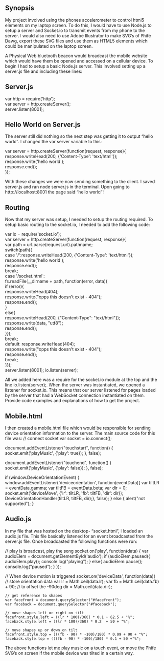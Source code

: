## Synopsis
My project involved using the phones accelerometer to control html5 elements on my laptop screen. To do this, I would have to use Node.js to setup a server and Socket.io to transmit events from my phone to the server. I would also need to use Adobe Illustrator to make SVG’s of Phife Dawg, export these SVG files and use them as HTML5 elements which could be manipulated on the laptop screen.

A Physical Web bluetooth beacon would broadcast the mobile website which would have them be opened and accessed on a cellular device.
To begin I had to setup a basic Node.js server. This involved setting up a server.js file and including these lines:

## Server.js
var http = require('http');      
var server = http.createServer();     
server.listen(8001);

## Hello World on Server.js
The server still did nothing so the next step was getting it to output “hello world”.
I changed the var server variable to this:

var server = http.createServer(function(request, response){        
response.writeHead(200, {'Content-Type': 'text/html'});         
response.write('hello world');         
response.end();     
}); 

With these changes we were now sending something to the client. I saved server.js and ran node server.js in the terminal. Upon going to http://localhost:8001 the page said “hello world”!

## Routing
Now that my server was setup, I needed to setup the routing required. To setup basic routing to the socket.io, I needed to add the following code:

var io = require('socket.io');  
var server = http.createServer(function(request, response){     
var path = url.parse(request.url).pathname;      
switch(path){        
case '/':response.writeHead(200, {'Content-Type': 'text/html'});            
response.write('hello world');             
response.end();             
break;         
case '/socket.html':             
fs.readFile(__dirname + path, 
function(error, data){                 
if (error){                     
response.writeHead(404);                     
response.write("opps this doesn't exist - 404");                     
response.end();                 
}                
else{                     
response.writeHead(200, {"Content-Type": "text/html"});                     
response.write(data, "utf8");                     
response.end();                 
}});             
break;         
default:             response.writeHead(404);             
response.write("opps this doesn't exist - 404");             
response.end();             
break;    
}});  
server.listen(8001); 
 io.listen(server);

All we added here was a require for the socket.io module at the top and the line io.listen(server);. When the server was instantiated, we opened a listener for socket.io. This means that our server listened for pages loaded by the server that had a WebSocket connection instantiated on them. 
Provide code examples and explanations of how to get the project.

## Mobile.html
I then created a mobile.html file which would be responsible for sending device orientation information to the server. The main source code for this file was:
  // connect socket
    var socket = io.connect();

document.addEventListener("touchstart", function() {
socket.emit('playMusic', {'play': true});
}, false);

document.addEventListener("touchend", function() {
socket.emit('playMusic', {'play': false});
}, false);


if (window.DeviceOrientationEvent) {
window.addEventListener('deviceorientation', function(eventData){
var tiltLR = eventData.gamma;
var tiltFB = eventData.beta;
var dir = 0;
socket.emit('deviceMove', {'lr': tiltLR, 'fb': tiltFB, 'dir': dir});
DeviceOrientationHandler(tiltLR, tiltFB, dir);}, false);
} 
else {
	alert("not supported");
}

## Audio.js
In my file that was hosted on the desktop- “socket.html”, I loaded an audio.js file. This file basically listened for an event broadcasted from the server.js file. Once broadcasted the following functions were run:

// play is broadcast, play the song
socket.on('play', function(data) {
var audioElem = document.getElementById('audio');
if (audioElem.paused){
audioElem.play();
console.log("playing");
}
else{
audioElem.pause();
console.log("paused");
}
});

// When device motion is triggered
socket.on('deviceData', function(data){
	// store orientation data
	var lr = Math.ceil(data.lr);
	var fb = Math.ceil(data.fb) + 90; // to offset the -90deg
	dir = Math.ceil(data.dir);

	// get reference to shapes
	var facefront = document.querySelector("#facefront");
	var faceback = document.querySelector("#faceback");

	// move shapes left or right on tilt
	facefront.style.left = ((lr * 100)/360) * 0.1 + 62.5 + "%";
	faceback.style.left = ((lr * 100)/360) * 0.2  + 50 + "%";

	// move shapes up or down on tilt
	facefront.style.top = (((fb - 90) * -100)/180) * 0.09 + 90 + "%";
	faceback.style.top = (((fb - 90) * -100)/180) * 0.1 + 50 +"%";

The above functions let me play music on a touch event, or move the Phife SVG’s on screen if the mobile device was tilted in a certain way.











